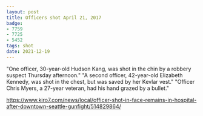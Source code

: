 ```yaml
---
layout: post
title: Officers shot April 21, 2017
badge:
- 7759
- 7725
- 5452
tags: shot
date: 2021-12-19
---
```


"One officer, 30-year-old Hudson Kang, was shot in the chin by a robbery suspect Thursday afternoon."
"A second officer, 42-year-old Elizabeth Kennedy, was shot in the chest, but was saved by her Kevlar vest."
"Officer Chris Myers, a 27-year veteran, had his hand grazed by a bullet."

https://www.kiro7.com/news/local/officer-shot-in-face-remains-in-hospital-after-downtown-seattle-gunfight/514829864/